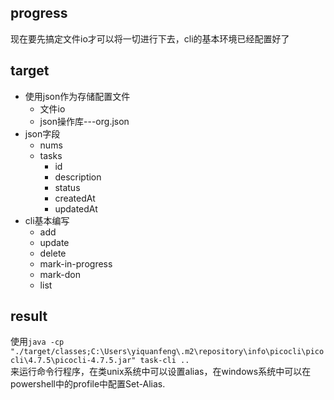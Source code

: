 ## progress
现在要先搞定文件io才可以将一切进行下去，cli的基本环境已经配置好了


## target
- 使用json作为存储配置文件  
  - 文件io
  - json操作库---org.json
- json字段
  - nums
  - tasks
    - id
    - description
    - status
    - createdAt
    - updatedAt
- cli基本编写
  - add
  - update
  - delete
  - mark-in-progress
  - mark-don
  - list <options>


## result
使用``java -cp "./target/classes;C:\Users\yiquanfeng\.m2\repository\info\picocli\picocli\4.7.5\picocli-4.7.5.jar" task-cli ..``  
来运行命令行程序，在类unix系统中可以设置alias，在windows系统中可以在powershell中的profile中配置Set-Alias.

